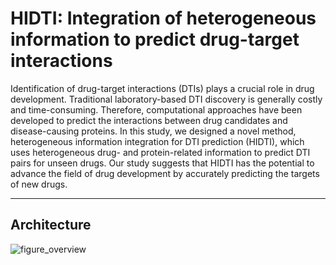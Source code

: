 # HIDTI: Integration of heterogeneous information to predict drug-target interactions

	
Identification of drug-target interactions (DTIs) plays a crucial role in drug development. Traditional laboratory-based DTI discovery is generally costly and time-consuming. Therefore, computational approaches have been developed to predict the interactions between drug candidates and disease-causing proteins. In this study, we designed a novel method, heterogeneous information integration for DTI prediction (HIDTI), which uses heterogeneous drug- and protein-related information to predict DTI pairs for unseen drugs. Our study suggests that HIDTI has the potential to advance the field of drug development by accurately predicting the targets of new drugs.
*****

## Architecture
![figure_overview](https://user-images.githubusercontent.com/44692810/120659207-1978a000-c4c1-11eb-82fc-cf0920abc335.png)
